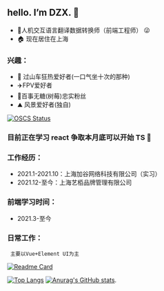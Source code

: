 ## hello. I’m DZX.  👋
 - 🙋人机交互语言翻译数据转换师（前端工程师） 😜
 - 🏠 现在居住在上海
### 兴趣：
 - 🎢 过山车狂热爱好者(一口气坐十次的那种)
 -  ✈️FPV爱好者 
 -  🥤百事无糖(树莓)忠实粉丝  
 -  ⛰️ 风景爱好者(独自)

 [![OSCS Status](https://www.oscs1024.com/platform/badge/SK-Luffa/note.svg?size=small)](https://www.oscs1024.com/project/SK-Luffa/note?ref=badge_small)
 ### 目前正在学习 react 争取本月底可以开始 TS 👀
 
 
### 工作经历：
   * 2021.1-2021.10：上海加谷网络科技有限公司（实习）
   * 2021.12-至今：上海艺栢品牌管理有限公司
### 前端学习时间：
   * 2021.3-至今   
### 日常工作：
     主要以Vue+Element UI为主

   [![Readme Card](https://github-readme-stats.vercel.app/api/pin/?username=SK-Luffa&repo=note)](https://github.com/anuraghazra/github-readme-stats)

[![Top Langs](https://github-readme-stats.vercel.app/api/top-langs/?username=SK-Luffa&theme=dark&layout=compact&card_width=300)](https://github.com/anuraghazra/github-readme-stats)
 [![Anurag's GitHub stats](https://github-readme-stats.vercel.app/api?username=SK-Luffa&theme=dark&show_icons=true&line_height=20&card_width=400)](https://github.com/anuraghazra/github-readme-stats).

 
